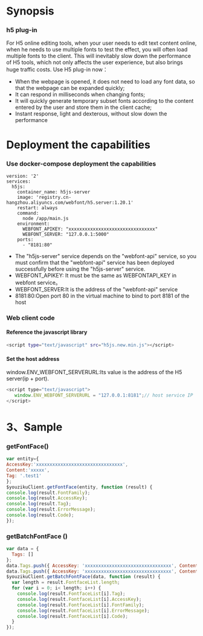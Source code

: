 # Synopsis

### h5 plug-in
For H5 online editing tools, when your user needs to edit text content online, when he needs to use multiple fonts to test the effect, you will often load multiple fonts to the client. This will inevitably slow down the performance of H5 tools, which not only affects the user experience, but also brings huge traffic costs. Use H5 plug-in now：
-  When the webpage is opened, it does not need to load any font data, so that the webpage can be expanded quickly;
-  It can respond in milliseconds when changing fonts;
-  It will quickly generate temporary subset fonts according to the content entered by the user and store them in the client cache;
-  Instant response, light and dexterous, without slow down the performance

# Deployment the capabilities
### Use docker-compose deployment the capabilities
```
version: '2'
services:
  h5js:
    container_name: h5js-server
    image: 'registry.cn-hangzhou.aliyuncs.com/webfont/h5.server:1.20.1'
    restart: always
    command:
      node /app/main.js
    environment:
      WEBFONT_APIKEY: "xxxxxxxxxxxxxxxxxxxxxxxxxxxxxxxx"
      WEBFONT_SERVER: "127.0.0.1:5000"
    ports:
      - "8181:80"
 ```
-  The "h5js-server" service depends on the "webfont-api" service, so you must confirm that the "webfont-api" service has been deployed successfully before using the "h5js-server" service.
-  WEBFONT_APIKEY: It must be the same as WEBFONTAPI_KEY in webfont service。
-  WEBFONT_SERVER:It is the address of the "webfont-api" service
-  8181:80:Open port 80 in the virtual machine to bind to port 8181 of the host


### Web client code
#### Reference the javascript library
```sh
<script type="text/javascript" src="h5js.new.min.js"></script>
```
#### Set the host address
window.ENV_WEBFONT_SERVERURL:Its value is the address of the H5 server(ip + port).
```javascript
<script type="text/javascript">
   window.ENV_WEBFONT_SERVERURL = "127.0.0.1:8181";// host service IP
</script>
```





# 3、Sample
### getFontFace()
``` javascript
var entity={
AccessKey:'xxxxxxxxxxxxxxxxxxxxxxxxxxxxxxxx', 
Content:'xxxxx', 　　　　　
Tag: '.test1'   　　　　　　　　　　　　　　　　
};
$youzikuClient.getFontFace(entity, function (result) {
console.log(result.FontFamily);　　　　　　　
console.log(result.AccessKey);
console.log(result.Tag);
console.log(result.ErrorMessage);　　　　　　　
console.log(result.Code);　　　　　　　       
});

```
### getBatchFontFace ()
``` javascript
var data = {
  Tags: []
};
data.Tags.push({ AccessKey: 'xxxxxxxxxxxxxxxxxxxxxxxxxxxxxxxx', Content: 'xxx', Tag: '.test1' });
data.Tags.push({ AccessKey: 'xxxxxxxxxxxxxxxxxxxxxxxxxxxxxxxx', Content: 'xxx', Tag: '#id2' });     
$youzikuClient.getBatchFontFace(data, function (result) {
  var length = result.FontfaceList.length;
  for (var i = 0; i< length; i++) {
    console.log(result.FontfaceList[i].Tag);
    console.log(result.FontfaceList[i].AccessKey);
    console.log(result.FontfaceList[i].FontFamily);
    console.log(result.FontfaceList[i].ErrorMessage);　　　　　　
    console.log(result.FontfaceList[i].Code);　　　　　　　       
  }
});
```





